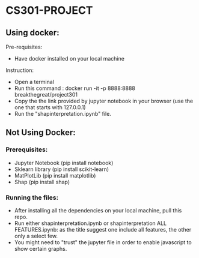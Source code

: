 # CS301-PROJECT
<h2>Using docker:</h2>
Pre-requisites: 

- Have docker installed on your local machine


Instruction:
- Open a terminal
- Run this command : docker run -it -p 8888:8888 breakthegreat/project301
- Copy the the link provided by jupyter notebook in your browser (use the one that starts with 127.0.0.1)
- Run the "shapinterpretation.ipynb" file.


<h2>Not Using Docker:</h2>
<h3> Prerequisites:</h3>

- Jupyter Notebook (pip install notebook)
- Sklearn library (pip install scikit-learn)
- MatPlotLib (pip install matplotlib)
- Shap (pip install shap)
<h3>Running the files:</h3>

- After installing all the dependencies on your local machine, pull this repo.
- Run either shapinterpretation.ipynb or shapinterpretation ALL FEATURES.ipynb: as the title suggest one include all features, the other only a select few.
- You might need to "trust" the jupyter file in order to enable javascript to show certain graphs.
